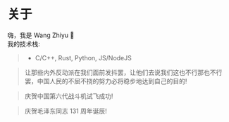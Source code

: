 # 关于
嗨，我是 Wang Zhiyu 👋  
我的技术栈:  
> - C/C++, Rust, Python, JS/NodeJS

> 让那些内外反动派在我们面前发抖罢，让他们去说我们这也不行那也不行罢，中国人民的不屈不挠的努力必将稳步地达到自己的目的!  

> 庆贺中国第六代战斗机试飞成功!  

> 庆贺毛泽东同志 131 周年诞辰!  
